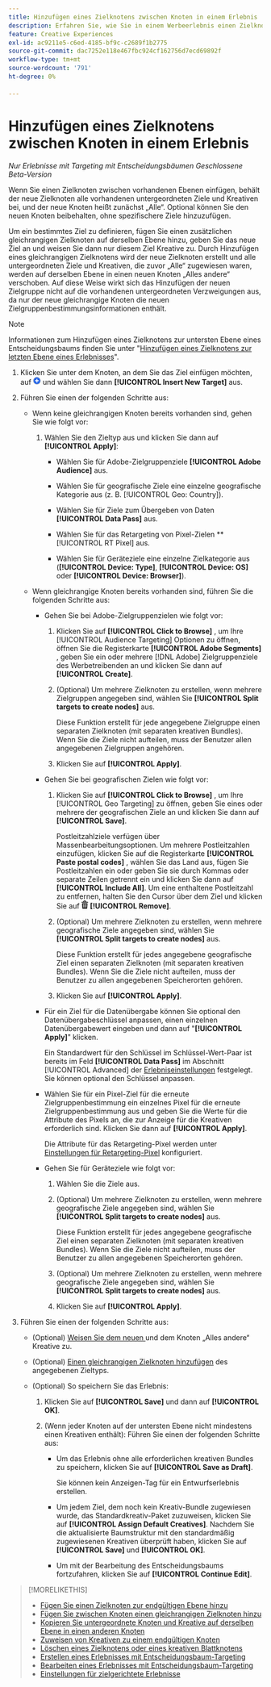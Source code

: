 ```yaml
---
title: Hinzufügen eines Zielknotens zwischen Knoten in einem Erlebnis
description: Erfahren Sie, wie Sie in einem Werbeerlebnis einen Zielknoten zwischen Zielknoten hinzufügen.
feature: Creative Experiences
exl-id: ac9211e5-c6ed-4185-bf9c-c2689f1b2775
source-git-commit: dac7252e118e467fbc924cf162756d7ecd69892f
workflow-type: tm+mt
source-wordcount: '791'
ht-degree: 0%

---
```


# Hinzufügen eines Zielknotens zwischen Knoten in einem Erlebnis

*Nur Erlebnisse mit Targeting mit Entscheidungsbäumen*
*Geschlossene Beta-Version*

Wenn Sie einen Zielknoten zwischen vorhandenen Ebenen einfügen, behält der neue Zielknoten alle vorhandenen untergeordneten Ziele und Kreativen bei, und der neue Knoten heißt zunächst „Alle“. Optional können Sie den neuen Knoten beibehalten, ohne spezifischere Ziele hinzuzufügen.

Um ein bestimmtes Ziel zu definieren, fügen Sie einen zusätzlichen gleichrangigen Zielknoten auf derselben Ebene hinzu, geben Sie das neue Ziel an und weisen Sie dann nur diesem Ziel Kreative zu. Durch Hinzufügen eines gleichrangigen Zielknotens wird der neue Zielknoten erstellt und alle untergeordneten Ziele und Kreativen, die zuvor „Alle“ zugewiesen waren, werden auf derselben Ebene in einen neuen Knoten „Alles andere“ verschoben. Auf diese Weise wirkt sich das Hinzufügen der neuen Zielgruppe nicht auf die vorhandenen untergeordneten Verzweigungen aus, da nur der neue gleichrangige Knoten die neuen Zielgruppenbestimmungsinformationen enthält.

>[!NOTE]
>
>Informationen zum Hinzufügen eines Zielknotens zur untersten Ebene eines Entscheidungsbaums finden Sie unter &quot;[Hinzufügen eines Zielknotens zur letzten Ebene eines Erlebnisses](experience-target-node-add-final.md)&quot;.

<!-- 1. [ways to get to the decision tree] -->

1. Klicken Sie unter dem Knoten, an dem Sie das Ziel einfügen möchten, auf ![Hinzufügen](/help/creative/assets/add.png "Hinzufügen") und wählen Sie dann **[!UICONTROL Insert New Target]** aus.

1. Führen Sie einen der folgenden Schritte aus:

   * Wenn keine gleichrangigen Knoten bereits vorhanden sind, gehen Sie wie folgt vor:

      1. Wählen Sie den Zieltyp aus und klicken Sie dann auf **[!UICONTROL Apply]**:

         * Wählen Sie für Adobe-Zielgruppenziele **[!UICONTROL Adobe Audience]** aus.

         * Wählen Sie für geografische Ziele eine einzelne geografische Kategorie aus (z. B. [!UICONTROL Geo: Country]).

         * Wählen Sie für Ziele zum Übergeben von Daten **[!UICONTROL Data Pass]** aus.

         * Wählen Sie für das Retargeting von Pixel-Zielen **[!UICONTROL RT Pixel] aus.

         * Wählen Sie für Geräteziele eine einzelne Zielkategorie aus (**[!UICONTROL Device: Type]**, **[!UICONTROL Device: OS]** oder **[!UICONTROL Device: Browser]**).

   * Wenn gleichrangige Knoten bereits vorhanden sind, führen Sie die folgenden Schritte aus:

      * Gehen Sie bei Adobe-Zielgruppenzielen wie folgt vor:

         1. Klicken Sie auf **[!UICONTROL Click to Browse]** , um Ihre [!UICONTROL Audience Targeting] Optionen zu öffnen, öffnen Sie die Registerkarte **[!UICONTROL Adobe Segments]** , geben Sie ein oder mehrere [!DNL Adobe] Zielgruppenziele des Werbetreibenden an und klicken Sie dann auf **[!UICONTROL Create]**<!-- Why not "Save" like for the other node types/use cases? -->.

         1. (Optional) Um mehrere Zielknoten zu erstellen, wenn mehrere Zielgruppen angegeben sind, wählen Sie **[!UICONTROL Split targets to create nodes]** aus.

            Diese Funktion erstellt für jede angegebene Zielgruppe einen separaten Zielknoten (mit separaten kreativen Bundles). Wenn Sie die Ziele nicht aufteilen, muss der Benutzer allen angegebenen Zielgruppen angehören.

         1. Klicken Sie auf **[!UICONTROL Apply]**.

      * Gehen Sie bei geografischen Zielen wie folgt vor:

         1. Klicken Sie auf **[!UICONTROL Click to Browse]** , um Ihre [!UICONTROL Geo Targeting] zu öffnen, geben Sie eines oder mehrere der geografischen Ziele an und klicken Sie dann auf **[!UICONTROL Save]**.

            Postleitzahlziele verfügen über Massenbearbeitungsoptionen. Um mehrere Postleitzahlen einzufügen, klicken Sie auf die Registerkarte **[!UICONTROL Paste postal codes]** , wählen Sie das Land aus, fügen Sie Postleitzahlen ein oder geben Sie sie durch Kommas oder separate Zeilen getrennt ein und klicken Sie dann auf **[!UICONTROL Include All]**. Um eine enthaltene Postleitzahl zu entfernen, halten Sie den Cursor über dem Ziel und klicken Sie auf ![Entfernen](/help/creative/assets/delete.png "Entfernen") **[!UICONTROL Remove]**.

         1. (Optional) Um mehrere Zielknoten zu erstellen, wenn mehrere geografische Ziele angegeben sind, wählen Sie **[!UICONTROL Split targets to create nodes]** aus.

            Diese Funktion erstellt für jedes angegebene geografische Ziel einen separaten Zielknoten (mit separaten kreativen Bundles). Wenn Sie die Ziele nicht aufteilen, muss der Benutzer zu allen angegebenen Speicherorten gehören.

         1. Klicken Sie auf **[!UICONTROL Apply]**.

      * Für ein Ziel für die Datenübergabe können Sie optional den Datenübergabeschlüssel anpassen, einen einzelnen Datenübergabewert eingeben und dann auf &quot;**[!UICONTROL Apply]**&quot; klicken.

        Ein Standardwert für den Schlüssel im Schlüssel-Wert-Paar ist bereits im Feld **[!UICONTROL Data Pass]** im Abschnitt [!UICONTROL Advanced] der [Erlebniseinstellungen](experience-settings-targeting.md) festgelegt. Sie können optional den Schlüssel anpassen.

      * Wählen Sie für ein Pixel-Ziel für die erneute Zielgruppenbestimmung ein einzelnes Pixel für die erneute Zielgruppenbestimmung aus und geben Sie die Werte für die Attribute des Pixels an, die zur Anzeige für die Kreativen erforderlich sind. Klicken Sie dann auf **[!UICONTROL Apply]**.

        Die Attribute für das Retargeting-Pixel werden unter [Einstellungen für Retargeting-Pixel](/help/creative/pixels/retargeting-pixel-manage.md) konfiguriert.

      * Gehen Sie für Geräteziele wie folgt vor:

         1. Wählen Sie die Ziele aus.

         1. (Optional) Um mehrere Zielknoten zu erstellen, wenn mehrere geografische Ziele angegeben sind, wählen Sie **[!UICONTROL Split targets to create nodes]** aus.

            Diese Funktion erstellt für jedes angegebene geografische Ziel einen separaten Zielknoten (mit separaten kreativen Bundles). Wenn Sie die Ziele nicht aufteilen, muss der Benutzer zu allen angegebenen Speicherorten gehören.

         1. (Optional) Um mehrere Zielknoten zu erstellen, wenn mehrere geografische Ziele angegeben sind, wählen Sie **[!UICONTROL Split targets to create nodes]** aus.

         1. Klicken Sie auf **[!UICONTROL Apply]**.

1. Führen Sie einen der folgenden Schritte aus:

   * (Optional) [Weisen Sie dem neuen ](experience-assign-creative-bundles.md) und dem Knoten „Alles andere“ Kreative zu.

   * (Optional) [Einen gleichrangigen Zielknoten hinzufügen](experience-target-node-add-sibling.md) des angegebenen Zieltyps.

   * (Optional) So speichern Sie das Erlebnis:

      1. Klicken Sie auf **[!UICONTROL Save]** und dann auf **[!UICONTROL OK]**.

      1. (Wenn jeder Knoten auf der untersten Ebene nicht mindestens einen Kreativen enthält): Führen Sie einen der folgenden Schritte aus:

         * Um das Erlebnis ohne alle erforderlichen kreativen Bundles zu speichern, klicken Sie auf **[!UICONTROL Save as Draft]**.

           Sie können kein Anzeigen-Tag für ein Entwurfserlebnis erstellen.

         * Um jedem Ziel, dem noch kein Kreativ-Bundle zugewiesen wurde, das Standardkreativ-Paket zuzuweisen, klicken Sie auf **[!UICONTROL Assign Default Creatives]**. Nachdem Sie die aktualisierte Baumstruktur mit den standardmäßig zugewiesenen Kreativen überprüft haben, klicken Sie auf **[!UICONTROL Save]** und **[!UICONTROL OK]**.

         * Um mit der Bearbeitung des Entscheidungsbaums fortzufahren, klicken Sie auf **[!UICONTROL Continue Edit]**.

>[!MORELIKETHIS]
>
>* [Fügen Sie einen Zielknoten zur endgültigen Ebene hinzu](experience-target-node-add-final.md)
>* [Fügen Sie zwischen Knoten einen gleichrangigen Zielknoten hinzu](experience-target-node-add-sibling.md)
>* [Kopieren Sie untergeordnete Knoten und Kreative auf derselben Ebene in einen anderen Knoten](experience-target-node-copy.md)
>* [Zuweisen von Kreativen zu einem endgültigen Knoten](experience-assign-creative-bundles.md)
>* [Löschen eines Zielknotens oder eines kreativen Blattknotens](/help/creative/experiences/experience-target-node-delete.md)
>* [Erstellen eines Erlebnisses mit Entscheidungsbaum-Targeting](experience-create-targeting.md)
>* [Bearbeiten eines Erlebnisses mit Entscheidungsbaum-Targeting](experience-edit-targeting.md)
>* [Einstellungen für zielgerichtete Erlebnisse](experience-settings-targeting.md)
